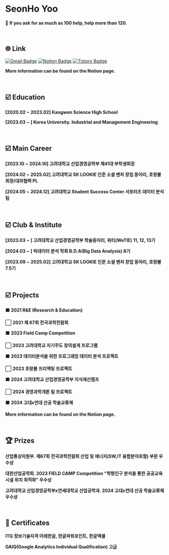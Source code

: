 # SeonHo Yoo
💬 **If you ask for as much as 100 help, help more than 120.**

<br>

## 🌐 Link
[![Gmail Badge](https://img.shields.io/badge/Gmail-d14836?style=flat-square&logo=Gmail&logoColor=white&link=mailto:leoyoo2004@gmail.com)](mailto:leoyoo2004@gmail.com)
[![Notion Badge](https://img.shields.io/badge/-Notion-dd2a7b?style=flat-square&logo=notion&logoColor=white&link=https://seonhoyoo.notion.site/SeonHo-Yoo-808ec3fddce24937b676c12386dabf55?pvs=4)](https://seonhoyoo.notion.site/SeonHo-Yoo-808ec3fddce24937b676c12386dabf55?pvs=4) 
[![Tistory Badge](http://img.shields.io/badge/-Tistory-brightgreen?style=flat-square&logo=FF5722&link=https://dsdiary.tistory.com/)](https://dsdiary.tistory.com/)

**More information can be found on the Notion page.**

<br>

## ☑️ Education
**[2020.02 ~ 2023.02] Kangwon Science High School**

**[2023.03 ~ ] Korea University. Industrial and Management Engineering**

<br>

## ☑️ Main Career
**[2023.10 ~ 2024.10] 고려대학교 산업경영공학부 제41대 부학생회장**

**[2024.02 ~ 2025.02] 고려대학교 SK LOOKIE 인준 소셜 벤처 창업 동아리, 호랑불 회장/대외협력 PL** 

**[2024.05 ~ 2024.12] 고려대학교 Student Success Center 서포터즈 데이터 분석팀**

<br>

## ☑️ Club & Institute
**[2023.03 ~ ] 고려대학교 산업경영공학부 학술동아리, 위티(WeTIE) 11, 12, 13기**

**[2024.03 ~ ] 빅데이터 분석 학회 B.D.A(Big Data Analysis) 8기**

**[2023.09 ~ 2025.02] 고려대학교 SK LOOKIE 인준 소셜 벤처 창업 동아리, 호랑불 7.5기**

<br>

## ☑️ Projects
⬛ **2021 R&E (Research & Education)**

⬜ **2021 제 67회 전국과학전람회** 

⬛ **2023 Field Camp Competition**

⬜ **2023 고려대학교 자기주도 창의설게 프로그램**

⬛ **2023 데이터분석을 위한 프로그래밍 데이터 분석 프로젝트**

⬜ **2023 호랑불 프리액팅 프로젝트**

⬛ **2024 고려대학교 산업경영공학부 지식재산캠프**

⬜ **2024 경영과학개론 팀 프로젝트**

⬛ **2024 고대x연대 산공 학술교류제**

**More information can be found on the Notion page.**

<br>

## 🏆 Prizes
**산업통상자원부. 제67회 전국과학전람회 산업 및 에너지(SW,IT 융합분야포함) 부문 우수상**

**대한산업공학회. 2023 FIELD CAMP Competition “학령인구 분석을 통한 공공교육시설 위치 최적화” 우수상**

**고려대학교 산업경영공학부x연세대학교 산업공학과. 2024 고대x연대 산공 학술교류제 우수상**

<br>

## 🪪 Certificates
**ITQ 정보기술자격 아래한글, 한글파워포인트, 한글엑셀**

**GAIQ(Google Analytics Individual Qualification) 고급**


  
<!--
**SeonHoYoo/SeonHoYoo** is a ✨ _special_ ✨ repository because its `README.md` (this file) appears on your GitHub profile.

Here are some ideas to get you started:

- 🔭 I’m currently working on ...
- 🌱 I’m currently learning ...
- 👯 I’m looking to collaborate on ...
- 🤔 I’m looking for help with ...
- 💬 Ask me about ...
- 📫 How to reach me: ...
- 😄 Pronouns: ...
- ⚡ Fun fact: ...
-->
